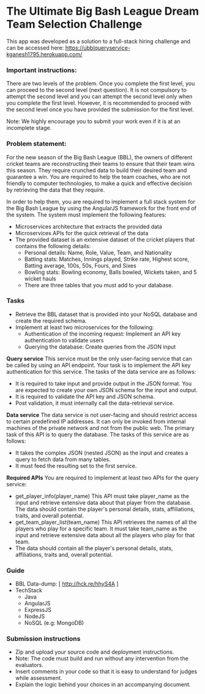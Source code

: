# The Ultimate Big Bash League Dream Team Selection Challenge 

This app was developed as a solution to a full-stack hiring challenge and can be accessed here: https://ubblqueryservice-kganesh1795.herokuapp.com/

###  Important instructions:
There are two levels of the problem. Once you complete the first level, you can proceed to the second level (next question). It is not compulsory to attempt the second level and you can attempt the second level only when you complete the first level. However, it is recommended to proceed with the second level once you have provided the submission for the first level.

Note: We highly encourage you to submit your work even if it is at an incomplete stage.

### Problem statement:
For the new season of the Big Bash League (BBL), the owners of different cricket teams are reconstructing their teams to ensure that their team wins this season. They require crunched data to build their desired team and guarantee a win. You are required to help the team coaches, who are not friendly to computer technologies, to make a quick and effective decision by retrieving the data that they require.

In order to help them, you are required to implement a full stack system for the Big Bash League by using the AngularJS framework for the front end of the system. The system must implement the following features:
- Microservices architecture that extracts the provided data  
- Microservices APIs for the quick retrieval of the data
- The provided dataset is an extensive dataset of the cricket players that contains the following details:
	- Personal details: Name, Role, Value, Team, and Nationality
	- Batting stats: Matches, Innings played, Strike rate, Highest score, Batting average, 100s, 50s, Fours, and Sixes
	- Bowling stats: Bowling economy, Balls bowled, Wickets taken, and 5 wicket hauls
	- There are three tables that you must add to your database.

### Tasks
- Retrieve the BBL dataset that is provided into your NoSQL database and create the required schema.
- Implement at least two microservices for the following:
	- Authentication of the incoming request: Implement an API key authentication to validate users
	- Querying the database: Create queries from the JSON input

**Query service**
This service must be the only user-facing service that can be called by using an API endpoint. Your task is to implement the API key authentication for this service. The tasks of the data service are as follows:
- It is required to take input and provide output in the JSON format. You are expected to create your own JSON schema for the input and output.
- It is required to validate the API key and JSON schema.
- Post validation, it must internally call the data-retrieval service.

**Data service**
The data service is not user-facing and should restrict access to certain predefined IP addresses. It can only be invoked from internal machines of the private network and not from the public web. The primary task of this API is to query the database. The tasks of this service are as follows:
- It takes the complex JSON (nested JSON) as the input and creates a query to fetch data from many tables.
- It must feed the resulting set to the first service.

**Required APIs**
You are required to implement at least two APIs for the query service:
- get_player_info(player_name)
This API must take player_name as the input and retrieve extensive data about that player from the database.
The data should contain the player's personal details, stats, affiliations, traits, and overall potential.
- get_team_player_list(team_name)
This API retrieves the names of all the players who play for a specific team.
It must take team_name as the input and retrieve extensive data about all the players who play for that team.  
- The data should contain all the player's personal details, stats, affiliations, traits and, overall potential.

### Guide
- BBL Data-dump: [ http://hck.re/hhyS4A ]
- TechStack
  - Java
  - AngularJS
  - ExpressJS
  - NodeJS
  - NoSQL (e.g: MongoDB)

### Submission instructions
- Zip and upload your source code and deployment instructions.
- Note: The code must build and run without any intervention from the evaluators.
- Insert comments in your code so that it is easy to understand for judges while assessment.
- Explain the logic behind your choices in an accompanying document.
